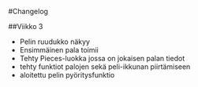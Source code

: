 #Changelog

##Viikko 3
* Pelin ruudukko näkyy
* Ensimmäinen pala toimii
* Tehty Pieces-luokka jossa on jokaisen palan tiedot
* tehty funktiot palojen sekä peli-ikkunan piirtämiseen
* aloitettu pelin pyöritysfunktio
